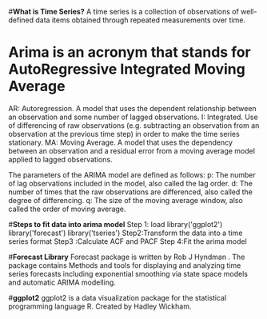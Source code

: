 
#**What is Time Series?**
A time series is a collection of observations of well-defined data items obtained through repeated measurements over time.


# Arima is an acronym that stands for AutoRegressive Integrated Moving Average
AR: Autoregression. A model that uses the dependent relationship between an observation and some number of lagged observations.
I: Integrated. Use of differencing of raw observations (e.g. subtracting an observation from an observation at the previous time step) in order to make the time series stationary.
MA: Moving Average. A model that uses the dependency between an observation and a residual error from a moving average model applied to lagged observations.

The parameters of the ARIMA model are defined as follows:
p: The number of lag observations included in the model, also called the lag order.
d: The number of times that the raw observations are differenced, also called the degree of differencing.
q: The size of the moving average window, also called the order of moving average.


#**Steps to fit data into arima model**
Step 1:  load library('ggplot2')
library('forecast')
library('tseries')
Step2:Transform the data into a time series format
Step3 :Calculate ACF and PACF 
Step 4:Fit the arima model 

#**Forecast Library**
Forecast package is written by Rob J Hyndman . The package contains Methods and tools for displaying and analyzing time series forecasts including exponential smoothing via state space models and automatic ARIMA modelling.

#**ggplot2**
ggplot2 is a data visualization package for the statistical programming language R. Created by Hadley Wickham.


